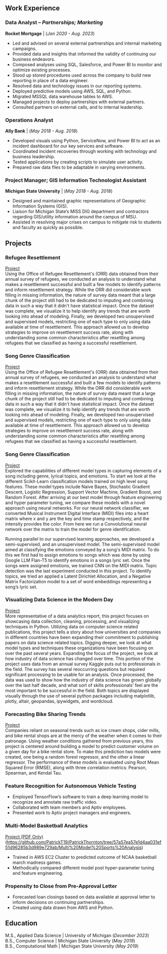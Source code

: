 ## Work Experience
### Data Analyst – _Partnerships; Marketing_
**Rocket Mortgage** | (_Jan 2020 - Aug. 2023_)
- Led and advised on several external partnerships and internal marketing campaigns. 
- Provided data and insights that informed the validity of continuing our business endeavors.
- Composed analyses using SQL, Salesforce, and Power BI to monitor and optimize existing processes.
- Stood up stored procedures used across the company to build new reporting in place of a data engineer.
- Resolved data and technology issues in our reporting systems.
- Deployed predictive models using AWS, SQL, and Python.
- Migrated MSSQL data warehouse tables to AWS.
- Managed projects to deploy partnerships with external partners. 
- Consulted partners on external calls, and to internal leadership.

### Operations Analyst
**Ally Bank** | (_May 2018 - Aug. 2018_)  
- Developed visuals using Python, ServiceNow, and Power BI to act as an incident dashboard for our key services and software.
- Coordinated incident recoveries through working with technology and business leadership.
- Tested applications by creating scripts to simulate user activity.
- Prepared raw data files to be adaptable in varying environments.

### Project Manager; GIS Information Technologist Assistant  
**Michigan State University** | (_May 2018 - Aug. 2018_)  
- Designed and maintained graphic representations of Geographic Information Systems (GIS).
- Liaison for Michigan State’s MISS DIG department and contractors regarding GIS/utility information around the campus of MSU.
- Assisted in resolving major crises on campus to mitigate risk to students and faculty as quickly as possible.


## Projects
### Refugee Resettlement
[Project](https://github.com/PatrickT19/PatrickThornton/tree/de0b292bc166d4e2e483aa0ddb21587dee91826c/Refugee%20Resettlement)  
Using the Office of Refugee Resettlement's (ORR) data obtained from their annual survey of refugees, we conducted an analysis to understand what makes a resettlement successful and built a few models to identify patterns and inform resettlement strategy. While the ORR did considerable work filling in missing information, the nature of survey data meant that a large chunk of the project still had to be dedicated to imputing and combining data in such a way that it didn't have statistical impact. Once the dataset was complete, we visualize it to help identify any trends that are worth looking into ahead of modeling. Finally, we developed two unsupervised and supervised models, restricting one of each type to only using data available at time of resettlement. This approach allowed us to develop strategies to improve on resettlement success rate, along with understanding some common characteristics after resettling among refugees that we classified as having a successful resettlement.

### Song Genre Classification
[Project](https://github.com/PatrickT19/PatrickThornton/tree/92aa1dd29f570a49b9e44c1f5828c0394d260416/Refugee%20Resettlement)  
Using the Office of Refugee Resettlement's (ORR) data obtained from their annual survey of refugees, we conducted an analysis to understand what makes a resettlement successful and built a few models to identify patterns and inform resettlement strategy. While the ORR did considerable work filling in missing information, the nature of survey data meant that a large chunk of the project still had to be dedicated to imputing and combining data in such a way that it didn't have statistical impact. Once the dataset was complete, we visualize it to help identify any trends that are worth looking into ahead of modeling. Finally, we developed two unsupervised and supervised models, restricting one of each type to only using data available at time of resettlement. This approach allowed us to develop strategies to improve on resettlement success rate, along with understanding some common characteristics after resettling among refugees that we classified as having a successful resettlement.

### Song Genre Classification
[Project](https://github.com/PatrickT19/PatrickThornton/tree/d316f5c3fa911e11bc28bc1218ca528c95d4af15/Song%20Genre%20Classification)  
Explored the capabilities of different model types in capturing elements of a song including genre, lyrical topics, and emotions. To start we look at the different Scikit-Learn classification models trained on high level song features. These model types include Naive Bayes, Stochastic Gradient Descent, Logistic Regression, Support Vector Machine, Gradient Boost, and Random Forest. After arriving at our best model through feature engineering and hyper parameter tuning, we compare these models with a novel approach using neural networks. For our neural network classifier, we converted Musical Instrument Digital Interface (MIDI) files into a heart matrix where x and y are the key and time stamp respectively, and the intensity provides the color. From here we run a Convolutional neural network over the matrix to train the model for genre identification.

Running parallel to our supervised learning approaches, we developed a semi-supervised, and an unsupervised model. The semi-supervised model aimed at classifying the emotions conveyed by a song's MIDI matrix. To do this we first had to assign emotions to songs which was done by using Google LLM Flan-T5 to identify emotions in a songs lyric set. Once the songs were assigned emotions, we trained CNN on the MIDI matrix. Topic detection was the last experiment conducted in this project. To identify topics, we tried an applied a Latent Dirichlet Allocation, and a Negative Matrix Factorization model to a set of word embeddings representing a song’s lyric set.

### Visualizing Data Science in the Modern Day
[Project](https://github.com/PatrickT19/PatrickThornton/tree/c96b03ac28848aa296ffc932f413d2615bac11fb/Visualizing%20Data%20Science%20in%20the%20Modern%20Day)  
More representative of a data analytics report, this project focuses on showcasing data collection, cleaning, processing, and visualizing techniques in Python. Utilizing data on computer science related publications, this project tells a story about how universities and companies in different countries have been expanding their commitment to publishing papers on data science related topics. Digging deeper, we look at what model types and techniques these organizations have been focusing on over the past several years. Expanding the focus of the project, we look at how industry of data science has changed over time. This portion of the project uses data from an annual survey Kaggle puts out to professionals in the field. The survey has several reoccurring questions but required significant processing to be usable for an analysis. Once processed, the data was used to show how the industry of data science has grown globally over the last half decade, and what sort of skills professionals’ feel are the most important to be successful in the field. Both topics are displayed visually through the use of several python packages including matplotlib, plotly, altair, geopandas, ipywidgets, and wordcloud.

### Forecasting Bike Sharing Trends
[Project](https://github.com/PatrickT19/PatrickThornton/tree/57a57ea57e1d4aa031ef51d96285b3d989e729ab/Computational%20Mathematics%20Capstone)  
Companies reliant on seasonal trends such as ice cream shops, cider mills, and bike rental shops are at the mercy of the weather when it comes to their patronage. Using weather conditions gathered from previous years, this project is centered around building a model to predict customer volume on a given day for a bike rental store. To make this prediction two models were created, one being a random forest regressor, and the other a linear regressor. The performance of these models is evaluated using Root Mean Squared Error (RMSE), along with three correlation metrics: Pearson, Spearman, and Kendal Tau.

### Feature Recognition for Autonomous Vehicle Testing
- Employed TensorFlow’s software to train a deep learning model to recognize and annotate raw traffic video.
- Collaborated with team members and Aptiv employees.
- Presented work to Aptiv project managers and engineers.

### Multi-Model Basketball Analytics
[Project (PDF Only)](https://github.com/PatrickT19/PatrickThornton/tree/573fecb3ddd771f13af453e13e7e90ea6aab4792/Multi%20Model%20Sports%20Analysis)(https://github.com/PatrickT19/PatrickThornton/tree/57a57ea57e1d4aa031ef51d96285b3d989e729ab/Multi%20Model%20Sports%20Analysis)  
- Trained in AWS EC2 Cluster to predicted outcome of NCAA basketball march madness games.
-	Methodically compared different model post hyper-parameter tuning and feature engineering. 

### Propensity to Close from Pre-Approval Letter
- Forecasted loan closings based on data available at approval letter to inform decisions on continuing partnerships.
- Created using data drawn from AWS and Python.

## Education
M.S., Applied Data Science | University of Michigan (_December 2023_)  
B.S., Computer Science | Michigan State University (_May 2019_)  
B.S., Computational Math | Michigan State University (_May 2019_)  
